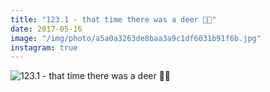 ```yaml
---
title: "123.1 - that time there was a deer 🦌🌳"
date: 2017-05-16
image: "/img/photo/a5a0a3263de8baa3a9c1df6031b91f6b.jpg"
instagram: true
---
```


![123.1 - that time there was a deer 🦌🌳](/img/photo/a5a0a3263de8baa3a9c1df6031b91f6b.jpg)
